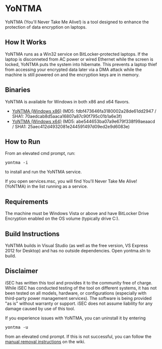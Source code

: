 YoNTMA
======

YoNTMA (You'll Never Take Me Alive!) is a tool designed to enhance the protection of data encryption on laptops.

How It Works
------------

YoNTMA runs as a Win32 service on BitLocker-protected laptops. If the laptop is disconneted from AC power or wired Ethernet while the screen is locked, YoNTMA puts the system into hibernate. This prevents a laptop thief from accessing your encrypted data later via a DMA attack while the machine is still powered on and the encryption keys are in memory.

Binaries
--------

YoNTMA is available for Windows in both x86 and x64 flavors.

* [YoNTMA (Windows x86)](https://s3.amazonaws.com/yontma/v1.1/x86/yontma.exe) (MD5: fdbf473646fa3180002a28de61dd2947 / SHA1: 70aedcab8d5aaca16807a87c90f795c01b1a6e3f)
* [YoNTMA (Windows x64)](https://s3.amazonaws.com/yontma/v1.1/x64/yontma.exe) (MD5: abe544653ba07a9e679f338f99aeaacd / SHA1: 25aec412d4932081e244591497d09ed2e9d6083e)

How to Run
----------

From an elevated cmd prompt, run: 

<pre>yontma -i</pre>

to install and run the YoNTMA service.

If you open services.msc, you will find You'll Never Take Me Alive! (YoNTMA) in the list running as a service.

Requirements
-------------

The machine must be Windows Vista or above and have BitLocker Drive Encryption enabled on the OS volume (typically drive C:).

Build Instructions
------------------

YoNTMA builds in Visual Studio (as well as the free version, VS Express 2012 for Desktop) and has no outside dependencies. Open yontma.sln to build.

Disclaimer
----------
iSEC has written this tool and provides it to the community free of charge. While iSEC has conducted testing of the tool on different systems, it has not been tested on all models, hardware, or configurations (especially with third-party power management services). The software is being provided "as is" without warranty or support. iSEC does not assume liability for any damage caused by use of this tool.

If you experience issues with YoNTMA, you can uninstall it by entering <pre>yontma -u</pre> from an elevated cmd prompt. If this is not successful, you can follow the [manual removal instructions](https://github.com/iSECPartners/yontma/wiki/Manual-Removal-Instructions) on the wiki.
